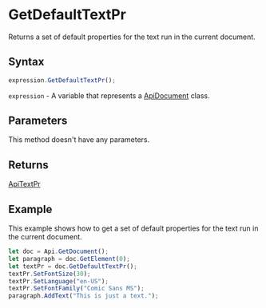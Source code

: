 # GetDefaultTextPr

Returns a set of default properties for the text run in the current document.

## Syntax

```javascript
expression.GetDefaultTextPr();
```

`expression` - A variable that represents a [ApiDocument](../ApiDocument.md) class.

## Parameters

This method doesn't have any parameters.

## Returns

[ApiTextPr](../../ApiTextPr/ApiTextPr.md)

## Example

This example shows how to get a set of default properties for the text run in the current document.

```javascript editor-
let doc = Api.GetDocument();
let paragraph = doc.GetElement(0);
let textPr = doc.GetDefaultTextPr();
textPr.SetFontSize(30);
textPr.SetLanguage("en-US");
textPr.SetFontFamily("Comic Sans MS");
paragraph.AddText("This is just a text.");
```
